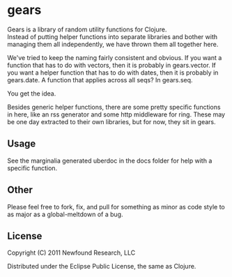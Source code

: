 # gears

Gears is a library of random utility functions for Clojure.  
Instead of putting helper functions into separate libraries and bother with 
managing them all independently, we have thrown them all together here.

We've tried to keep the naming fairly consistent and obvious.  If you want a function
that has to do with vectors, then it is probably in gears.vector.  If you want a 
helper function that has to do with dates, then it is probably in gears.date.  A function
that applies across all seqs?  In gears.seq.  

You get the idea.

Besides generic helper functions, there are some pretty specific functions in here, like
an rss generator and some http middleware for ring.  These may be one day extracted to
their own libraries, but for now, they sit in gears. 

## Usage

See the marginalia generated uberdoc in the docs folder for help with a specific function.

## Other

Please feel free to fork, fix, and pull for something as minor as code style to as major as
a global-meltdown of a bug.

## License

Copyright (C) 2011 Newfound Research, LLC

Distributed under the Eclipse Public License, the same as Clojure.
